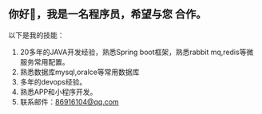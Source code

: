 ## 你好👋，我是一名程序员，希望与您 合作。

以下是我的技能：

1. 20多年的JAVA开发经验，熟悉Spring boot框架，熟悉rabbit mq,redis等微服务常用配置。
2. 熟悉数据库mysql,oralce等常用数据库
3. 多年的devops经验。
4. 熟悉APP和小程序开发。
5. 联系邮件：86916104@qq.com


